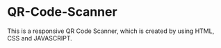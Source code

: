 # QR-Code-Scanner
This is a responsive QR Code Scanner, which is created by using HTML, CSS and JAVASCRIPT.
